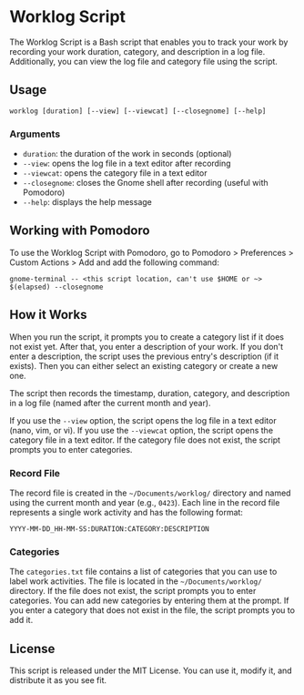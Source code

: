 # Worklog Script

The Worklog Script is a Bash script that enables you to track your work by recording your work duration, category, and description in a log file. Additionally, you can view the log file and category file using the script.

## Usage

```
worklog [duration] [--view] [--viewcat] [--closegnome] [--help]
```

### Arguments

- `duration`: the duration of the work in seconds (optional)
- `--view`: opens the log file in a text editor after recording
- `--viewcat`: opens the category file in a text editor
- `--closegnome`: closes the Gnome shell after recording (useful with Pomodoro)
- `--help`: displays the help message

## Working with Pomodoro

To use the Worklog Script with Pomodoro, go to Pomodoro > Preferences > Custom Actions > Add and add the following command:

```
gnome-terminal -- <this script location, can't use $HOME or ~> $(elapsed) --closegnome
```

## How it Works

When you run the script, it prompts you to create a category list if it does not exist yet. After that, you enter a description of your work. If you don't enter a description, the script uses the previous entry's description (if it exists). Then you can either select an existing category or create a new one.

The script then records the timestamp, duration, category, and description in a log file (named after the current month and year). 

If you use the `--view` option, the script opens the log file in a text editor (nano, vim, or vi).
If you use the `--viewcat` option, the script opens the category file in a text editor. If the category file does not exist, the script prompts you to enter categories.

### Record File

The record file is created in the `~/Documents/worklog/` directory and named using the current month and year (e.g., `0423`). Each line in the record file represents a single work activity and has the following format:

```
YYYY-MM-DD_HH-MM-SS:DURATION:CATEGORY:DESCRIPTION
```

### Categories

The `categories.txt` file contains a list of categories that you can use to label work activities. The file is located in the `~/Documents/worklog/` directory. If the file does not exist, the script prompts you to enter categories. You can add new categories by entering them at the prompt. If you enter a category that does not exist in the file, the script prompts you to add it.

## License

This script is released under the MIT License. You can use it, modify it, and distribute it as you see fit.
